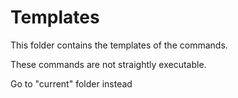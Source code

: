 # Templates

This folder contains the templates of the commands.

These commands are not straightly executable. 

Go to "current" folder instead
